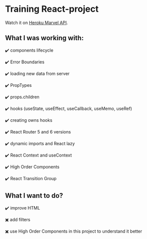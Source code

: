 # Training React-project 

Watch it on [Heroku Marvel API](https://marvel-service-react-project.herokuapp.com/).

## What I was working with:

:heavy_check_mark: components lifecycle

:heavy_check_mark: Error Boundaries

:heavy_check_mark: loading new data from server

:heavy_check_mark: PropTypes

:heavy_check_mark: props.children

:heavy_check_mark: hooks (useState, useEffect, useCallback, useMemo, useRef)

:heavy_check_mark: creating owns hooks

:heavy_check_mark: React Router 5 and 6 versions

:heavy_check_mark: dynamic imports and React lazy

:heavy_check_mark: React Context and useContext

:heavy_check_mark: High Order Components

:heavy_check_mark: React Transition Group

## What I want to do?

:heavy_check_mark: improve HTML

:heavy_multiplication_x: add filters

:heavy_multiplication_x: use High Order Components in this project to understand it better
